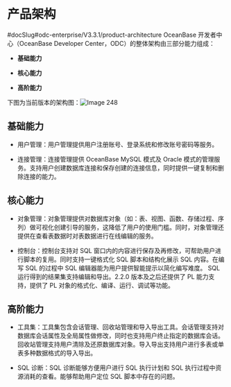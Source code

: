 产品架构 
=========================
#docSlug#odc-enterprise/V3.3.1/product-architecture
OceanBase 开发者中心（OceanBase Developer Center，ODC）的整体架构由三部分能力组成：

* **基础能力**

  

* **核心能力**

  

* **高阶能力**

  




下图为当前版本的架构图：![Image 248](https://help-static-aliyun-doc.aliyuncs.com/assets/img/zh-CN/5165754161/p244171.png)

基础能力 
-------------

* 用户管理：用户管理提供用户注册账号、登录系统和修改账号密码等服务。

  

* 连接管理：连接管理提供 OceanBase MySQL 模式及 Oracle 模式的管理服务。支持用户创建数据库连接和保存创建的连接信息，同时提供一键复制和删除连接的能力。

  




核心能力 
-------------

* 对象管理：对象管理提供对数据库对象（如：表、视图、函数、存储过程、序列）做可视化创建引导的服务，这降低了用户的使用门槛。同时，对象管理还提供在查看表数据时对表数据进行在线编辑的服务。

  

* 控制台：控制台支持对 SQL 窗口内的内容进行保存及再修改，可帮助用户进行脚本的复用。同时支持一键格式化 SQL 脚本和结构化展示 SQL 内容。在编写 SQL 的过程中 SQL 编辑器能为用户提供智能提示以简化编写难度。 SQL 运行得到的结果集支持编辑和导出。2.2.0 版本及之后还提供了 PL 能力支持，提供了 PL 对象的格式化、编译、运行、调试等功能。

  




高阶能力 
-------------

* 工具集：工具集包含会话管理、回收站管理和导入导出工具。会话管理支持对数据库会话属性及全局属性做修改，同时也支持用户终止指定的数据库会话。回收站管理支持用户清除及还原数据库对象。导入导出支持用户进行多表或单表多种数据格式的导入导出。

  

* SQL 诊断：SQL 诊断能够方便用户进行 SQL 执行计划和 SQL 执行过程中资源消耗的查看。能够帮助用户定位 SQL 脚本中存在的问题。

  




